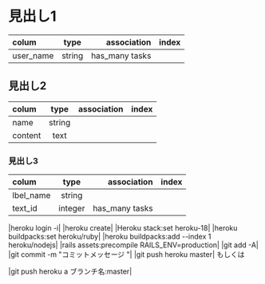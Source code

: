 # 見出し1
|colum | type | association |index|
|:---|:---:|---:|---:|
|user_name|string |has_many tasks | | |




## 見出し2
colum | type | association |index|
|:---|:---:|---:|---:|
|name|string|  |    |
|content|text|   |    |

### 見出し3
colum | type | association |index|
|:---|:---:|---:|---:|
|lbel_name|string|  |    |
|text_id|integer  |has_many tasks||

|heroku login -i|
|heroku create|
|Heroku stack:set heroku-18|
|heroku buildpacks:set heroku/ruby|
|heroku buildpacks:add --index 1 heroku/nodejs|
|rails assets:precompile RAILS_ENV=production|
|git add -A|
|git commit -m "コミットメッセージ "|
|git push heroku master|
        もしくは

|git push heroku a ブランチ名:master|

